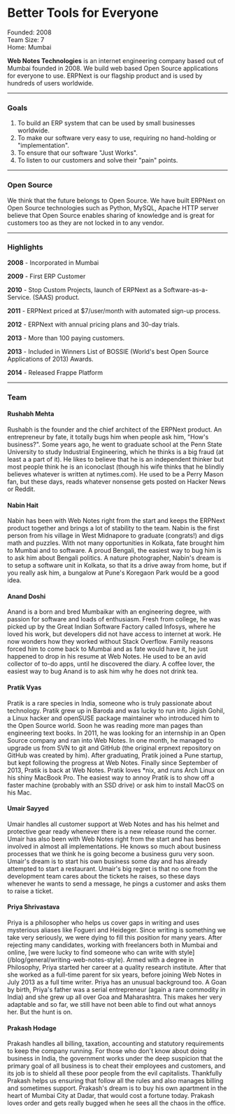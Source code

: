 # Better Tools for Everyone

<div class="panel panel-default">
    <div class="panel-body row small">
        <div class="col-xs-4"><i class="icon-calendar text-muted"></i> Founded: 2008</div>
        <div class="col-xs-4"><i class="icon-group text-muted"></i> Team Size: 7</div>
        <div class="col-xs-4"><i class="icon-map-marker text-muted"></i> Home: Mumbai</div>
    </div>
</div>

**Web Notes Technologies** is an internet engineering company based out of Mumbai founded in 2008. We build web based Open Source applications for everyone to use. ERPNext is our flagship product and is used by hundreds of users worldwide.

---

### Goals

1. To build an ERP system that can be used by small businesses worldwide.
1. To make our software very easy to use, requiring no hand-holding or "implementation".
1. To ensure that our software "Just Works".
1. To listen to our customers and solve their "pain" points.

---

### Open Source

We think that the future belongs to Open Source. We have built ERPNext on Open Source technologies such as Python, MySQL, Apache HTTP server believe that Open Source enables sharing of knowledge and is great for customers too as they are not locked in to any vendor.

---

### Highlights

**2008** - Incorporated in Mumbai

**2009** - First ERP Customer

**2010** - Stop Custom Projects, launch of ERPNext as a Software-as-a-Service. (SAAS) product.

**2011** - ERPNext priced at $7/user/month with automated sign-up process.

**2012** - ERPNext with annual pricing plans and 30-day trials.

**2013** - More than 100 paying customers.

**2013** - Included in Winners List of BOSSIE (World's best Open Source Applications of 2013) Awards.

**2014** - Released Frappe Platform

---

### Team

<div class="media">
	<div class="pull-left">
		<div class="media-object avatar avatar-large"
			style="background-image:url(/assets/frappe_io/images/webnotes/rushabh.gif)"></div>
	</div>
	<div class="media-body">
		<h4 class="media-heading">Rushabh Mehta</h4>
		Rushabh is the founder and the chief architect of the ERPNext product. An entrepreneur by fate, it totally bugs him when people ask him, "How's business?". Some years ago, he went to graduate school at the Penn State University to study Industrial Engineering, which he thinks is a big fraud (at least a a part of it). He likes to believe that he is an independent thinker but most people think he is an iconoclast (though his wife thinks that he blindly believes whatever is written at nytimes.com). He used to be a Perry Mason fan, but these days, reads whatever nonsense gets posted on Hacker News or Reddit.
	</div>
</div>
<div class="media">
	<div class="pull-left">
		<div class="media-object avatar avatar-large"
			style="background-image:url(/assets/frappe_io/images/webnotes/nabin.jpeg)"></div>
	</div>
	<div class="media-body">
		<h4 class="media-heading">Nabin Hait</h4>
		Nabin has been with Web Notes right from the start and keeps the ERPNext product together and brings a lot of stability to the team. Nabin is the first person from his village in West Midnapore to graduate (congrats!) and digs math and puzzles. With not many opportunities in Kolkata, fate brought him to Mumbai and to software. A proud Bengali, the easiest way to bug him is to ask him about Bengali politics. A nature photographer, Nabin's dream is to setup a software unit in Kolkata, so that its a drive away from home, but if you really ask him, a bungalow at Pune's Koregaon Park would be a good idea.
	</div>
</div>
<div class="media">
	<div class="pull-left">
		<div class="media-object avatar avatar-large"
			style="background-image:url(/assets/frappe_io/images/webnotes/anand.jpg)"></div>
	</div>
	<div class="media-body">
		<h4 class="media-heading">Anand Doshi</h4>
		Anand is a born and bred Mumbaikar with an engineering degree, with passion for software and loads of enthusiasm. Fresh from college, he was picked up by the Great Indian Software Factory called Infosys, where he loved his work, but developers did not have access to internet at work. He now wonders how they worked without Stack Overflow. Family reasons forced him to come back to Mumbai and as fate would have it, he just happened to drop in his resume at Web Notes. He used to be an avid collector of to-do apps, until he discovered the diary. A coffee lover, the easiest way to bug Anand is to ask him why he does not drink tea.
	</div>
</div>
<div class="media">
	<div class="pull-left">
		<div class="media-object avatar avatar-large"
			style="background-image:url(/assets/frappe_io/images/webnotes/pratik.png)"></div>
	</div>
	<div class="media-body">
		<h4 class="media-heading">Pratik Vyas</h4>
		Pratik is a rare species in India, someone who is truly passionate about technology. Pratik grew up in Baroda and was lucky to run into Jigish Gohil, a Linux hacker and openSUSE package maintainer who introduced him to the Open Source world. Soon he was reading more man pages than engineering text books. In 2011, he was looking for an internship in an Open Source company and ran into Web Notes. In one month, he managed to upgrade us from SVN to git and GitHub (the original erpnext repository on GitHub was created by him). After graduating, Pratik joined a Pune startup, but kept following the progress at Web Notes. Finally since September of 2013, Pratik is back at Web Notes. Pratik loves *nix, and runs Arch Linux on his shiny MacBook Pro. The easiest way to annoy Pratik is to show off a faster machine (probably with an SSD drive) or ask him to install MacOS on his Mac.
	</div>
</div>
<div class="media">
	<div class="pull-left">
		<div class="media-object avatar avatar-large"
			style="background-image:url(/assets/frappe_io/images/webnotes/umair.gif)"></div>
	</div>
	<div class="media-body">
		<h4 class="media-heading">Umair Sayyed</h4>
		Umair handles all customer support at Web Notes and has his helmet and protective gear ready whenever there is a new release round the corner. Umair has also been with Web Notes right from the start and has been involved in almost all implementations. He knows so much about business processes that we think he is going become a business guru very soon. Umair's dream is to start his own business some day and has already attempted to start a restaurant. Umair's big regret is that no one from the development team cares about the tickets he raises, so these days whenever he wants to send a message, he pings a customer and asks them to raise a ticket.
	</div>
</div>
<div class="media">
	<div class="pull-left">
		<div class="media-object avatar avatar-large"
			style="background-image:url(/assets/frappe_io/images/webnotes/priya.png)"></div>
	</div>
	<div class="media-body">
		<h4 class="media-heading">Priya Shrivastava</h4>
		Priya is a philosopher who helps us cover gaps in writing and uses mysterious aliases like Fogueri and Heideger. Since writing is something we take very seriously, we were dying to fill this position for many years. After rejecting many candidates, working with freelancers both in Mumbai and online, [we were lucky to find someone who can write with style](/blog/general/writing-web-notes-style). Armed with a degree in Philosophy, Priya started her career at a quality research institute. After that she worked as a full-time parent for six years, before joining Web Notes in July 2013 as a full time writer. Priya has an unusual background too. A Goan by birth, Priya's father was a serial entrepreneur (again a rare commodity in India) and she grew up all over Goa and Maharashtra. This makes her very adaptable and so far, we still have not been able to find out what annoys her. But the hunt is on.
	</div>
</div>
<div class="media">
	<div class="pull-left">
		<div class="media-object avatar avatar-large"
			style="background-image:url(/assets/frappe_io/images/webnotes/prakash.gif)"></div>
	</div>
	<div class="media-body">
		<h4 class="media-heading">Prakash Hodage</h4>
		Prakash handles all billing, taxation, accounting and statutory requirements to keep the company running. For those who don't know about doing business in India, the government works under the deep suspicion that the primary goal of all business is to cheat their employees and customers, and its job is to shield all these poor people from the evil capitalists. Thankfully Prakash helps us ensuring that follow all the rules and also manages billing and sometimes support. Prakash's dream is to buy his own apartment in the heart of Mumbai City at Dadar, that would cost a fortune today. Prakash loves order and gets really bugged when he sees all the chaos in the office.
	</div>
</div>